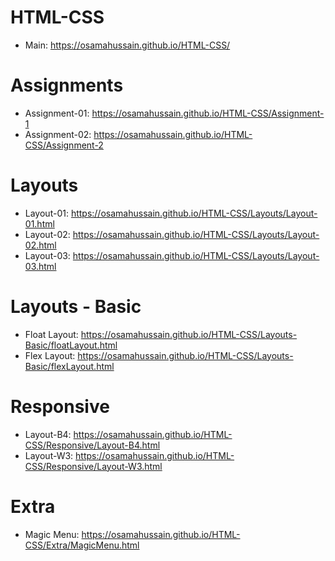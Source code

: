 # HTML-CSS #
- Main: https://osamahussain.github.io/HTML-CSS/
# Assignments #
- Assignment-01: https://osamahussain.github.io/HTML-CSS/Assignment-1
- Assignment-02: https://osamahussain.github.io/HTML-CSS/Assignment-2
# Layouts #
- Layout-01: https://osamahussain.github.io/HTML-CSS/Layouts/Layout-01.html
- Layout-02: https://osamahussain.github.io/HTML-CSS/Layouts/Layout-02.html
- Layout-03: https://osamahussain.github.io/HTML-CSS/Layouts/Layout-03.html
# Layouts - Basic #
- Float Layout: https://osamahussain.github.io/HTML-CSS/Layouts-Basic/floatLayout.html
- Flex Layout: https://osamahussain.github.io/HTML-CSS/Layouts-Basic/flexLayout.html
# Responsive #
- Layout-B4: https://osamahussain.github.io/HTML-CSS/Responsive/Layout-B4.html
- Layout-W3: https://osamahussain.github.io/HTML-CSS/Responsive/Layout-W3.html
# Extra #
- Magic Menu: https://osamahussain.github.io/HTML-CSS/Extra/MagicMenu.html
